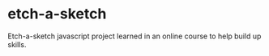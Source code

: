 # etch-a-sketch
Etch-a-sketch javascript project learned in an online course to help build up skills.
